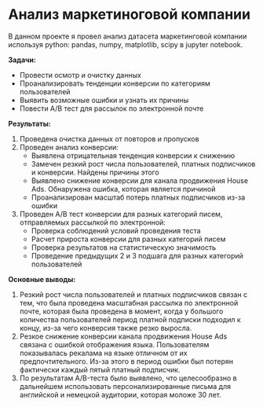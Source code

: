 # Анализ маркетиноговой компании

В данном проекте я провел анализ датасета маркетинговой компании используя python: pandas, numpy, matplotlib, scipy в jupyter notebook.

**Задачи:**
- Провести осмотр и очистку данных
- Проанализировать тенденции конверсии по категориям пользователей
- Выявить возможные ошибки и узнать их причины 
- Повести A/B тест для рассылок по электронной почте

**Результаты:**
1. Проведена очистка данных от повторов и пропусков
2. Проведен анализ конверсии:
   - Выявлена отрицательная тенденция конверсии к снижению
   - Замечен резкий рост числа пользователей, платных подписчиков и конверсии. Найдены причины этого
   - Выявлено снижение конверсии для канала продвижения House Ads. Обнаружена ошибка, которая является причиной
   - Проанализирован масштаб потерь платных подписчиков из-за ошибки
3. Проведен A/B тест конверсии для разных категорий писем, отправляемых рассылкой по электронной:
   - Проверка соблюдений условий проведения теста
   - Расчет прироста конверсии для разных категорий писем
   - Проверка результатов на статистическую значимость
   - Проведение предыдущих 2 и 3 подшага для разных категорий пользователей

**Основные выводы:**
1. Резкий рост числа пользователей и платных подписчиков связан с тем, что была проведена масштабная рассылка по электронной почте, которая была проведена в момент, когда у большого количества пользователей период платной подписки подходил к концу, из-за чего конверсия также резко выросла. 
2. Резкое снижение конверсии канала продвижения House Ads связана с ошибкой отображения языка. Пользователям показывалась рекалама на языке отличном от их предпочтительного. Из-за этого в период ошибки был потерян фактически каждый пятый платный подписчик.
3. По результатам A/B-теста было выявлено, что целесообразно в дальнейшем использовать персонализированные письма для английской и немецкой аудитории, которая моложе 30 лет.
